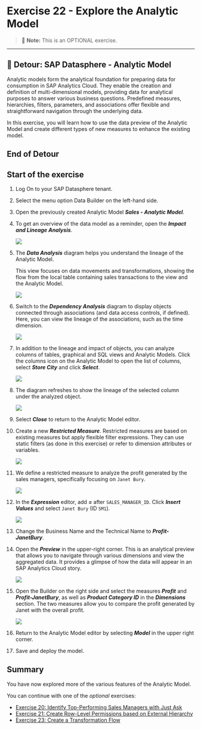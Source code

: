 # Exercise 22 - Explore the Analytic Model

>:memo: **Note:** This is an OPTIONAL exercise.

---

## :beginner: Detour: SAP Datasphere - Analytic Model

Analytic models form the analytical foundation for preparing data for consumption in SAP Analytics Cloud. They enable the creation and definition of multi-dimensional models, providing data for analytical purposes to answer various business questions. Predefined measures, hierarchies, filters, parameters, and associations offer flexible and straightforward navigation through the underlying data.

In this exercise, you will learn how to use the data preview of the Analytic Model and create different types of new measures to enhance the existing model.

## End of Detour

## Start of the exercise

1. Log On to your SAP Datasphere tenant.

2. Select the menu option Data Builder on the left-hand side.

3. Open the previously created Analytic Model ***Sales - Analytic Model***.

4. To get an overview of the data model as a reminder, open the ***Impact and Lineage Analysis***.

    ![](images/00_00_0001.png)  

5. The ***Data Analysis*** diagram helps you understand the lineage of the Analytic Model.  

    This view focuses on data movements and transformations, showing the flow from the local table containing sales transactions to the view and the Analytic Model.  

    ![](images/00_00_0002.png)  

6. Switch to the ***Dependency Analysis*** diagram to display objects connected through associations (and data access controls, if defined). Here, you can view the lineage of the associations, such as the time dimension.

    ![](images/00_00_0003.png) 

7. In addition to the lineage and impact of objects, you can analyze columns of tables, graphical and SQL views and Analytic Models. Click the columns icon on the Analytic Model to open the list of columns, select ***Store City*** and click ***Select***.

    ![](images/00_00_0004.png) 

8. The diagram refreshes to show the lineage of the selected column under the analyzed object.

    ![](images/00_00_0005.png) 

9. Select ***Close*** to return to the Analytic Model editor. 

10. Create a new ***Restricted Measure***. Restricted measures are based on existing measures but apply flexible filter expressions. They can use static filters (as done in this exercise) or refer to dimension attributes or variables.

    ![](images/00_00_0006.png) 

11. We define a restricted measure to analyze the profit generated by the sales managers, specifically focusing on `Janet Bury`.

    ![](images/00_00_0007.png) 

12. In the ***Expression*** editor, add ***=*** after `SALES_MANAGER_ID`. Click ***Insert Values*** and select `Janet Bury` (ID `SM1`).

    ![](images/00_00_0008.png) 

13. Change the Business Name and the Technical Name to ***Profit-JanetBury***.

14. Open the ***Preview*** in the upper-right corner. This is an analytical preview that allows you to navigate through various dimensions and view the aggregated data. It provides a glimpse of how the data will appear in an SAP Analytics Cloud story.  

    ![](images/00_00_0009.png) 

15. Open the Builder on the right side and select the measures ***Profit*** and ***Profit-JanetBury***, as well as ***Product Category ID*** in the ***Dimensions*** section. The two measures allow you to compare the profit generated by Janet with the overall profit.  

    ![](images/00_00_0010.png) 

16. Return to the Analytic Model editor by selecting ***Model*** in the upper right corner.

17. Save and deploy the model.

## Summary

You have now explored more of the various features of the Analytic Model.  

You can continue with one of the _optional_ exercises:
- [Exercise 20: Identify Top-Performing Sales Managers with Just Ask](../ex20/README.md)
- [Exercise 21: Create Row-Level Permissions based on External Hierarchy](../ex21/README.md)
- [Exercise 23: Create a Transformation Flow](../ex23/README.md)
